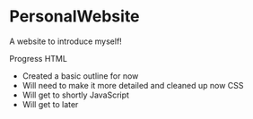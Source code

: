 # PersonalWebsite
A website to introduce myself!

Progress 
HTML
- Created a basic outline for now
- Will need to make it more detailed and cleaned up now
CSS
- Will get to shortly
JavaScript
- Will get to later
